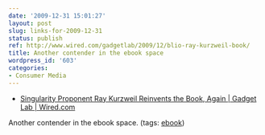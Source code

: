 ```yaml
---
date: '2009-12-31 15:01:27'
layout: post
slug: links-for-2009-12-31
status: publish
ref: http://www.wired.com/gadgetlab/2009/12/blio-ray-kurzweil-book/
title: Another contender in the ebook space
wordpress_id: '603'
categories:
- Consumer Media
---
```


  * [Singularity Proponent Ray Kurzweil Reinvents the Book, Again | Gadget Lab | Wired.com](http://www.wired.com/gadgetlab/2009/12/blio-ray-kurzweil-book/)


Another contender in the ebook space. (tags: [ebook](http://delicious.com/eob/ebook))



